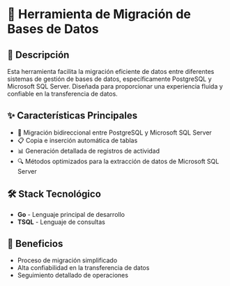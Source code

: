 # 🔄 Herramienta de Migración de Bases de Datos

## 📝 Descripción
Esta herramienta facilita la migración eficiente de datos entre diferentes sistemas de gestión de bases de datos, específicamente PostgreSQL y Microsoft SQL Server. Diseñada para proporcionar una experiencia fluida y confiable en la transferencia de datos.

## ✨ Características Principales
- 🔄 Migración bidireccional entre PostgreSQL y Microsoft SQL Server
- 📋 Copia e inserción automática de tablas
- 📊 Generación detallada de registros de actividad
- 🔍 Métodos optimizados para la extracción de datos de Microsoft SQL Server

## 🛠️ Stack Tecnológico
- **Go** - Lenguaje principal de desarrollo
- **TSQL** - Lenguaje de consultas

## 🚀 Beneficios
- Proceso de migración simplificado
- Alta confiabilidad en la transferencia de datos
- Seguimiento detallado de operaciones